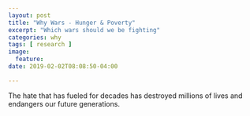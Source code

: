 ```yaml
---
layout: post
title: "Why Wars - Hunger & Poverty"
excerpt: "Which wars should we be fighting"
categories: why
tags: [ research ]
image:
  feature:
date: 2019-02-02T08:08:50-04:00

---
```


The hate that has fueled for decades has destroyed millions of lives and endangers our future generations.
